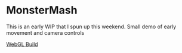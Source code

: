 # MonsterMash

This is an early WIP that I spun up this weekend. Small demo of early movement and camera controls


[WebGL Build](https://mcdonaldduncan.github.io/MonsterMash/WebGL/index.html)
